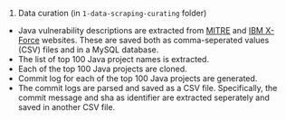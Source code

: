 1. Data curation (in `1-data-scraping-curating` folder)
* Java vulnerability descriptions are extracted from [MITRE](http://cve.mitre.org/) and [IBM X-Force](https://exchange.xforce.ibmcloud.com/) websites. These are saved both as comma-seperated values (CSV) files and in a MySQL database.
* The list of top 100 Java project names is extracted.
* Each of the top 100 Java projects are cloned.
* Commit log for each of the top 100 Java projects are generated.
* The commit logs are parsed and saved as a CSV file. Specifically, the commit message and sha as identifier are extracted seperately and saved in another CSV file.
